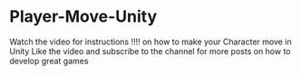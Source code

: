 # Player-Move-Unity
Watch the video for instructions !!!!
on how to make your Character move in Unity
Like the video and subscribe to the channel for more posts on how to
develop great games
